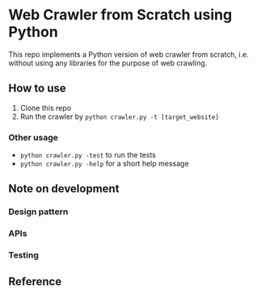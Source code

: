 # Web Crawler from Scratch using Python

This repo implements a Python version of web crawler from scratch, i.e. without using any libraries for the purpose of web crawling.

## How to use

1. Clone this repo
2. Run the crawler by `python crawler.py -t [target_website]`

### Other usage

- `python crawler.py -test` to run the tests
- `python crawler.py -help` for a short help message

## Note on development

### Design pattern

### APIs

### Testing

## Reference
